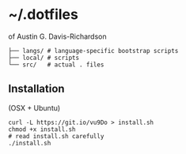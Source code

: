 # ~/.dotfiles

of Austin G. Davis-Richardson

```
├── langs/ # language-specific bootstrap scripts
├── local/ # scripts
└── src/   # actual . files
```

## Installation

(OSX + Ubuntu)

```
curl -L https://git.io/vu9Do > install.sh
chmod +x install.sh
# read install.sh carefully
./install.sh
```
